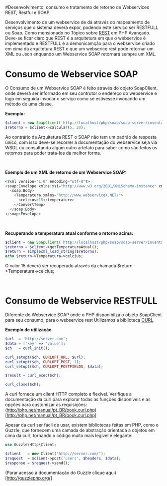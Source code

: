 #Desenvolvimento, consumo e tratamento de retorno de Webservices REST, Restful e SOAP

Desenvolvimento de um webservice de dá através do mapeamento de serviços que o sistema 
deverá expor, podendo este serviço ser RESTFULL ou Soap. Como mensionado no Tópico sobre 
[REST](https://github.com/tayron/estudos/tree/master/php_avancado/rest) em PHP Avançado.
<br />
Deve-se ficar claro que REST é a arquitetura em que o webservice é implementado e RESTFULL 
é a demonicamção para o webservice criado em cima da arquitetura REST e que um webserice rest
pode retornar um XML ou Json enquando um Webservice SOAP retornará sempre um XML.

# Consumo de Webservice SOAP

O Consumo de um Webservice SOAP é feito através do objeto SoapClient, onde deverá ser 
informado em seu contrutor o endereço do webservice e logo em seguida invocar o serviço 
como se estivesse invocando um método de uma classe.

**Exemplo:**
```php
$client = new SoapClient('http://localhost/php/soap/soap-server/inventario.wsdl');    
$retorno = $client->calcular(5, 20);
```

Ao contrário da Arquitetura REST o SOAP não tem um padrão de resposta único, com isso
deve-se recorrer a documentação do webservice seja via WSDL ou consultando algum outro 
artefato para saber como são feitos os retornos para poder trata-los da melhor forma.

<br />

**Exemplo de um XML de retorno de um Webservice SOAP:**

```php
<?xml version="1.0" encoding="utf-8"?>
<soap:Envelope xmlns:xsi="http://www.w3.org/2001/XMLSchema-instance" xmlns:xsd="http://www.w3.org/2001/XMLSchema" xmlns:soap="http://schemas.xmlsoap.org/soap/envelope/">
  <soap:Body>
    <Temperatura xmlns="http://www.webserviceX.NET/">
      <celcius>15</temperature>
    </ConvertTemp>
  </soap:Body>
</soap:Envelope>
```

<br />

**Recuperando a temperatura atual conforme o retorno acima:**

```php
$client = new SoapClient('http://localhost/php/soap/soap-server/inventario.wsdl');    
$retorno = $client->getTemperaturaAtual();
$return = simplexml_load_string($retorno);
echo $return->Temperatura->celcius;
```

O valor 15 deverá ser recuperado através da chamada $return->Temperatura->celcius;

<br />

# Consumo de Webservice RESTFULL

Diferente do Webservice SOAP onde o PHP disponibilza o objeto SoapClient para seu consumo,
para o webservice rest Utilizamos a biblioteca [CURL](http://php.net/manual/en/book.curl.php).

**Exemplo de utilização**

```php
$url  = 'http://server.com';
$data = ['key' => 'value'];
$ch   = curl_init();

curl_setopt($ch, CURLOPT_URL, $url);
curl_setopt($ch, CURLOPT_POST, 1);
curl_setopt($ch, CURLOPT_POSTFIELDS, $data);

$result = curl_exec($ch);

curl_close($ch);
```

A curl fornece um client HTTP completo e flexível. Verifique a documentação da 
curl para explorar todas as funções disponíveis e as opções para customizar as 
requisições: (http://php.net/manual/pt_BR/book.curl.php)[http://php.net/manual/pt_BR/book.curl.php]

Apesar da curl ser fácil de usar, existem bibliotecas feitas em PHP, como o Guzzle, 
que fornecem uma camada de abstração orientada a objetos em cima da curl, tornando 
o código muito mais legível e elegante:

```php
use Guzzle\Http\Client;

$client   = new Client('http://server.com/');
$request  = $client->post('users', $headers, $data);
$response = $request->send();
```

(Parar acesso à documentação do Guzzle clique aqui)[http://guzzlephp.org/]


